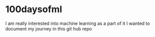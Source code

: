 # 100daysofml
I am really interested into machine learning as a part of it I wanted to document my journey in this git hub repo 
